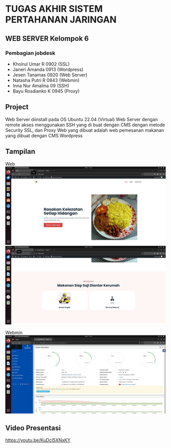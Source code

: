 # TUGAS AKHIR SISTEM PERTAHANAN JARINGAN
## WEB SERVER Kelompok 6
### Pembagian jobdesk
- Khoirul Umar R   0902  (SSL)
- Janeri Amanda    0913  (Wordpress)
- Jesen Tanamas    0920  (Web Server)
- Natasha Putri R  0943  (Webmin)
- Inna Nur Amalina 09    (SSH)
- Bayu Rosdianko K 0945  (Proxy)

## Project
Web Server diinstall pada OS Ubuntu 22.04 (Virtual)
Web Server dengan remote akses menggunakan SSH yang di buat dengan CMS dengan metode Security SSL, dan Proxy
Web yang dibuat adalah web pemesanan makanan yang dibuat dengan CMS Wordpress 

## Tampilan
Web
![Web](https://raw.githubusercontent.com/Leviea/Pub/main/SPJ/Web.jpg)
![Web](https://raw.githubusercontent.com/Leviea/Pub/main/SPJ/Web%202.jpg)

Webmin
![Webmin](https://raw.githubusercontent.com/Leviea/Pub/main/SPJ/Webmin.jpg)


## Video Presentasi
https://youtu.be/KuDcI5XNxKY
